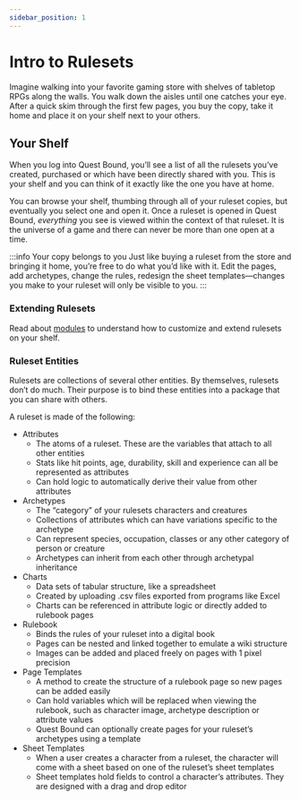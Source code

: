 ```yaml
---
sidebar_position: 1
---
```


# Intro to Rulesets

Imagine walking into your favorite gaming store with shelves of tabletop RPGs along the walls. You walk down the aisles until one catches your eye. After a quick skim through the first few pages, you buy the copy, take it home and place it on your shelf next to your others.

## Your Shelf

When you log into Quest Bound, you’ll see a list of all the rulesets you’ve created, purchased or which have been directly shared with you. This is your shelf and you can think of it exactly like the one you have at home.

You can browse your shelf, thumbing through all of your ruleset copies, but eventually you select one and open it. Once a ruleset is opened in Quest Bound, _everything_ you see is viewed within the context of that ruleset. It is the universe of a game and there can never be more than one open at a time.

:::info Your copy belongs to you
Just like buying a ruleset from the store and bringing it home, you’re free to do what you’d like with it. Edit the pages, add archetypes, change the rules, redesign the sheet templates—changes you make to your ruleset will only be visible to you.
:::

### Extending Rulesets

Read about [modules](./modules.md) to understand how to customize and extend rulesets on your shelf.

### Ruleset Entities

Rulesets are collections of several other entities. By themselves, rulesets don’t do much. Their purpose is to bind these entities into a package that you can share with others.

A ruleset is made of the following:

- Attributes
  - The atoms of a ruleset. These are the variables that attach to all other entities
  - Stats like hit points, age, durability, skill and experience can all be represented as attributes
  - Can hold logic to automatically derive their value from other attributes
- Archetypes
  - The “category” of your rulesets characters and creatures
  - Collections of attributes which can have variations specific to the archetype
  - Can represent species, occupation, classes or any other category of person or creature
  - Archetypes can inherit from each other through archetypal inheritance
- Charts
  - Data sets of tabular structure, like a spreadsheet
  - Created by uploading .csv files exported from programs like Excel
  - Charts can be referenced in attribute logic or directly added to rulebook pages
- Rulebook
  - Binds the rules of your ruleset into a digital book
  - Pages can be nested and linked together to emulate a wiki structure
  - Images can be added and placed freely on pages with 1 pixel precision
- Page Templates
  - A method to create the structure of a rulebook page so new pages can be added easily
  - Can hold variables which will be replaced when viewing the rulebook, such as character image, archetype description or attribute values
  - Quest Bound can optionally create pages for your ruleset’s archetypes using a template
- Sheet Templates
  - When a user creates a character from a ruleset, the character will come with a sheet based on one of the ruleset’s sheet templates
  - Sheet templates hold fields to control a character’s attributes. They are designed with a drag and drop editor
